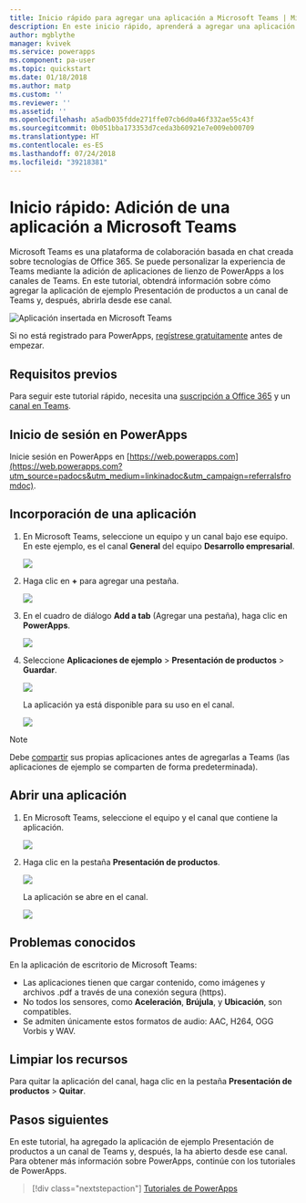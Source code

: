 ```yaml
---
title: Inicio rápido para agregar una aplicación a Microsoft Teams | Microsoft Docs
description: En este inicio rápido, aprenderá a agregar una aplicación a un canal de Microsoft Teams para que los usuarios con los que se ha compartido la puedan abrir desde dentro de ese canal.
author: mgblythe
manager: kvivek
ms.service: powerapps
ms.component: pa-user
ms.topic: quickstart
ms.date: 01/18/2018
ms.author: matp
ms.custom: ''
ms.reviewer: ''
ms.assetid: ''
ms.openlocfilehash: a5adb035fdde271ffe07cb6d0a46f332ae55c43f
ms.sourcegitcommit: 0b051bba173353d7ceda3b60921e7e009eb00709
ms.translationtype: HT
ms.contentlocale: es-ES
ms.lasthandoff: 07/24/2018
ms.locfileid: "39218381"
---
```

# <a name="quickstart-add-an-app-to-microsoft-teams"></a>Inicio rápido: Adición de una aplicación a Microsoft Teams

Microsoft Teams es una plataforma de colaboración basada en chat creada sobre tecnologías de Office 365. Se puede personalizar la experiencia de Teams mediante la adición de aplicaciones de lienzo de PowerApps a los canales de Teams. En este tutorial, obtendrá información sobre cómo agregar la aplicación de ejemplo Presentación de productos a un canal de Teams y, después, abrirla desde ese canal. 

![Aplicación insertada en Microsoft Teams](./media/open-app-embedded-in-teams/embedded-app.png)

Si no está registrado para PowerApps, [regístrese gratuitamente](https://web.powerapps.com/signup?redirect=marketing&email=) antes de empezar.

## <a name="prerequisites"></a>Requisitos previos

Para seguir este tutorial rápido, necesita una [suscripción a Office 365](https://signup.microsoft.com/Signup?OfferId=467eab54-127b-42d3-b046-3844b860bebf&dl=O365_BUSINESS_PREMIUM&ali=1) y un [canal en Teams](https://www.youtube.com/watch?v=he2f1quaR7M).

## <a name="sign-in-to-powerapps"></a>Inicio de sesión en PowerApps

Inicie sesión en PowerApps en [https://web.powerapps.com](https://web.powerapps.com?utm_source=padocs&utm_medium=linkinadoc&utm_campaign=referralsfromdoc).

## <a name="add-an-app"></a>Incorporación de una aplicación

1. En Microsoft Teams, seleccione un equipo y un canal bajo ese equipo. En este ejemplo, es el canal **General** del equipo **Desarrollo empresarial**.

    ![](./media/open-app-embedded-in-teams/teams-select-channel.png)

2. Haga clic en **+** para agregar una pestaña.

    ![](./media/open-app-embedded-in-teams/teams-add-tab.png)

3. En el cuadro de diálogo **Add a tab** (Agregar una pestaña), haga clic en **PowerApps**.

    ![](./media/open-app-embedded-in-teams/add-a-tab.png)

4. Seleccione **Aplicaciones de ejemplo** > **Presentación de productos** > **Guardar**.

    ![](./media/open-app-embedded-in-teams/select-an-app.png)

    La aplicación ya está disponible para su uso en el canal.

    ![](./media/open-app-embedded-in-teams/app-in-channel.png)

> [!NOTE]
> Debe [compartir](../maker/canvas-apps/share-app.md) sus propias aplicaciones antes de agregarlas a Teams (las aplicaciones de ejemplo se comparten de forma predeterminada).

## <a name="open-an-app"></a>Abrir una aplicación

1. En Microsoft Teams, seleccione el equipo y el canal que contiene la aplicación.

    ![](./media/open-app-embedded-in-teams/teams-select-channel.png)

2. Haga clic en la pestaña **Presentación de productos**.

    ![](./media/open-app-embedded-in-teams/open-tab.png)

    La aplicación se abre en el canal.

    ![](./media/open-app-embedded-in-teams/app-in-channel.png)

## <a name="known-issues"></a>Problemas conocidos

En la aplicación de escritorio de Microsoft Teams:

* Las aplicaciones tienen que cargar contenido, como imágenes y archivos .pdf a través de una conexión segura (https).
* No todos los sensores, como **Aceleración**, **Brújula**, y **Ubicación**, son compatibles.
* Se admiten únicamente estos formatos de audio: AAC, H264, OGG Vorbis y WAV.

## <a name="clean-up-resources"></a>Limpiar los recursos

Para quitar la aplicación del canal, haga clic en la pestaña **Presentación de productos** > **Quitar**.

## <a name="next-steps"></a>Pasos siguientes

En este tutorial, ha agregado la aplicación de ejemplo Presentación de productos a un canal de Teams y, después, la ha abierto desde ese canal. Para obtener más información sobre PowerApps, continúe con los tutoriales de PowerApps.

> [!div class="nextstepaction"]
> [Tutoriales de PowerApps](../maker/canvas-apps/get-started-create-from-blank.md)

